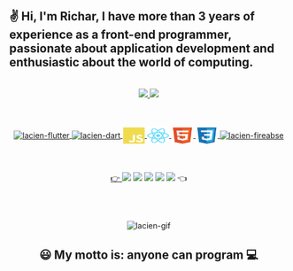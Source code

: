 ## ✌️ Hi, I'm Richar, I have more than 3 years of experience as a front-end programmer, passionate about application development and enthusiastic about the world of computing.
<div align="center"><br>
  <a href="https://github.com/lacien18">
  <img height="180em" src="https://github-readme-stats.vercel.app/api?username=lacien18&show_icons=true&theme=dracula&include_all_commits=true&count_private=true"/>
  <img height="180em" src="https://github-readme-stats.vercel.app/api/top-langs/?username=lacien18&layout=compact&langs_count=7&theme=dracula"/>
</div>
  
<div style="display: inline_block;" align="center"><br><br><br>
   <img align="center" alt="lacien-flutter" height="30" width="40"  src="https://cdn.jsdelivr.net/gh/devicons/devicon/icons/flutter/flutter-original.svg" />
  <img align="center" alt="lacien-dart" height="30" width="40"  src="https://cdn.jsdelivr.net/gh/devicons/devicon/icons/dart/dart-original.svg" />
  <img align="center" alt="lacien-Js" height="30" width="40" src="https://raw.githubusercontent.com/devicons/devicon/master/icons/javascript/javascript-plain.svg">
  <img align="center" alt="lacien-React" height="30" width="40" src="https://raw.githubusercontent.com/devicons/devicon/master/icons/react/react-original.svg">
  <img align="center" alt="lacien-HTML" height="30" width="40" src="https://raw.githubusercontent.com/devicons/devicon/master/icons/html5/html5-original.svg">
  <img align="center" alt="lacien-CSS" height="30" width="40" src="https://raw.githubusercontent.com/devicons/devicon/master/icons/css3/css3-original.svg">
  <img align="center" alt="lacien-fireabse" height="30" width="40"  src="https://cdn.jsdelivr.net/gh/devicons/devicon/icons/firebase/firebase-plain.svg" /> 
  
</div>
  
<div align="center"><br><br><br>
  👉 
  <a href=" " target="_blank"><img src="https://img.shields.io/badge/Android-3DDC84?style=for-the-badge&logo=android&logoColor=white" target="_blank"></a>
  <a href=" " target="_blank"><img src="https://img.shields.io/badge/iOS-000000?style=for-the-badge&logo=ios&logoColor=white"></a>
  <a href=" " target="_blank"><img src="https://img.shields.io/badge/Google_Play-414141?style=for-the-badge&logo=google-play&logoColor=white"></a>
  <a href=" " target="_blank"><img src="https://img.shields.io/badge/App_Store-0D96F6?style=for-the-badge&logo=app-store&logoColor=white"></a>
  <a href=" " target="_blank"><img src="https://img.shields.io/badge/Windows-0078D6?style=for-the-badge&logo=windows&logoColor=white"></a>
   👈
</div>
  
##  
  
<div align="center"><br><br>
   <img alt="lacien-gif" height="270" width="500" src="https://c.tenor.com/NOYF3f82b_gAAAAC/programmer.gif" />
  <h2> 😃 My motto is: anyone can program 💻</h2>
</div>
